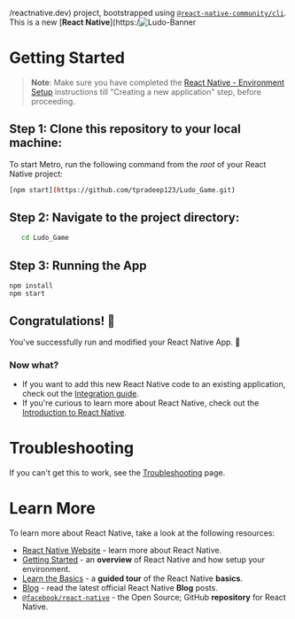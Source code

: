 /reactnative.dev) project, bootstrapped using [`@react-native-community/cli`](https://github.com/react-native-community/cli).
This is a new [**React Native**](https:/![Ludo-Banner](https://github.com/user-attachments/assets/4fc7b294-3a2e-4596-98a6-556514ba3871)

# Getting Started

>**Note**: Make sure you have completed the [React Native - Environment Setup](https://reactnative.dev/docs/environment-setup) instructions till "Creating a new application" step, before proceeding.

## Step 1: Clone this repository to your local machine:

To start Metro, run the following command from the _root_ of your React Native project:

```bash
[npm start](https://github.com/tpradeep123/Ludo_Game.git)
```

## Step 2: Navigate to the project directory:

```bash
   cd Ludo_Game
```
## Step 3: Running the App

```
npm install
npm start
```

## Congratulations! :tada:

You've successfully run and modified your React Native App. :partying_face:

### Now what?

- If you want to add this new React Native code to an existing application, check out the [Integration guide](https://reactnative.dev/docs/integration-with-existing-apps).
- If you're curious to learn more about React Native, check out the [Introduction to React Native](https://reactnative.dev/docs/getting-started).

# Troubleshooting

If you can't get this to work, see the [Troubleshooting](https://reactnative.dev/docs/troubleshooting) page.

# Learn More

To learn more about React Native, take a look at the following resources:

- [React Native Website](https://reactnative.dev) - learn more about React Native.
- [Getting Started](https://reactnative.dev/docs/environment-setup) - an **overview** of React Native and how setup your environment.
- [Learn the Basics](https://reactnative.dev/docs/getting-started) - a **guided tour** of the React Native **basics**.
- [Blog](https://reactnative.dev/blog) - read the latest official React Native **Blog** posts.
- [`@facebook/react-native`](https://github.com/facebook/react-native) - the Open Source; GitHub **repository** for React Native.
